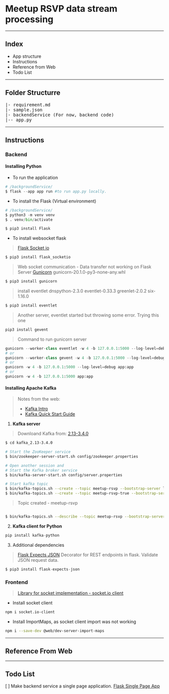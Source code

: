 # Meetup RSVP data stream processing 

___

## Index

- App structure
- Instructions
- Reference from Web
- Todo List
___

## Folder Structurre

<pre>
|- requirement.md
|- sample.json
|- backendService (For now, backend code)
|-- app.py
</pre>

___

## Instructions

### Backend 

#### Installing Python

- To run the application

```python
# /backgroundService/
$ flask --app app run #to run app.py locally. 
```

- To install the Flask (Virtual environment)

```python
# /backgroundService/
$ python3 -m venv venv 
$ . venv/bin/activate

$ pip3 install Flask
```

- To install websocket flask
> [Flask Socket io](https://flask-socketio.readthedocs.io/en/latest/)
```python
$ pip3 install flask_socketio
```
> Web socket communication - Data transfer not working on Flask Server
> [Gunicorn](https://flask.palletsprojects.com/en/2.2.x/deploying/gunicorn/)
> gunicorn-20.1.0-py3-none-any.whl

```python
$ pip3 install gunicorn
```
> install eventlet
> dnspython-2.3.0 eventlet-0.33.3 greenlet-2.0.2 six-1.16.0
```python
$ pip3 install eventlet
```

> Another server, eventlet started but throwing some error. Trying this one
```python
pip3 install gevent
```

> Command to run gunicorn server
```python
gunicorn --worker-class eventlet -w 4 -b 127.0.0.1:5000 --log-level=debug app:app
# or
gunicorn --worker-class gevent -w 4 -b 127.0.0.1:5000 --log-level=debug app:app
# or
gunicorn -w 4 -b 127.0.0.1:5000 --log-level=debug app:app
# or 
gunicorn -w 4 -b 127.0.0.1:5000 app:app
```

#### Installing Apache Kafka

> Notes from the web:
>
> - [Kafka Intro](https://kafka.apache.org/intro)
> - [Kafka Quick Start Guide](https://kafka.apache.org/quickstart)

1. <strong>Kafka server</strong>

> Downloand Kafka from: [2.13-3.4.0](https://www.apache.org/dyn/closer.cgi?path=/kafka/3.4.0/kafka_2.13-3.4.0.tgz)
```bash
$ cd kafka_2.13-3.4.0

# Start the ZooKeeper service
$ bin/zookeeper-server-start.sh config/zookeeper.properties

# Open another session and
# Start the Kafka broker service
$ bin/kafka-server-start.sh config/server.properties

# Start kafka topic
$ bin/kafka-topics.sh --create --topic meetup-rsvp --bootstrap-server localhost:9092
$ bin/kafka-topics.sh --create --topic meetup-rsvp-true --bootstrap-server localhost:9092
```

> Topic created - meetup-rsvp

```bash

$ bin/kafka-topics.sh --describe --topic meetup-rsvp --bootstrap-server localhost:9092


```

2. <strong>Kafka client for Python</strong>
```python
pip install kafka-python
```

3. Additional dependencies

> [Flask Expects JSON](https://pypi.org/project/flask-expects-json/) Decorator for REST endpoints in flask. Validate JSON request data.
```python
$ pip3 install flask-expects-json
```

### Frontend

> [Library for socket implementation - socket.io client](https://socket.io/docs/v4/client-initialization/)

- Install socket client
```bash
npm i socket.io-client
```
- Install ImportMaps, as socket client import was not working
```bash
npm i --save-dev @web/dev-server-import-maps
```
___

## Reference From Web

___

## Todo List

[ ] Make backend service a single page application. [Flask Single Page App](https://flask.palletsprojects.com/en/2.2.x/patterns/singlepageapplications/)